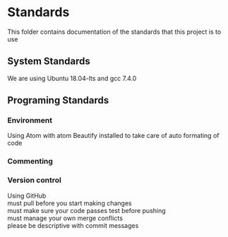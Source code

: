 # Standards
This folder contains documentation of the standards that this project is to use
## System Standards
  We are using Ubuntu 18.04-lts and  gcc 7.4.0
## Programing Standards
### Environment
 Using Atom with atom Beautify installed to take care of auto formating of code
### Commenting
### Version control
Using GitHub  
must pull before you start making changes  
must make sure your code passes test before pushing  
must manage your own merge conflicts  
please be descriptive with commit messages
